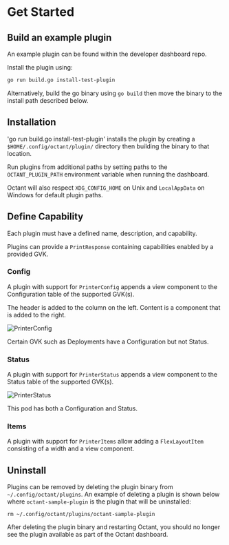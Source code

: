 # Get Started

## Build an example plugin

An example plugin can be found within the developer dashboard repo.

Install the plugin using:

```sh
go run build.go install-test-plugin
```

Alternatively, build the go binary using `go build` then move the binary to the install path described below.

## Installation

'go run build.go install-test-plugin' installs the plugin by creating a `$HOME/.config/octant/plugin/` directory then building the binary to that location.

Run plugins from additional paths by setting paths to the `OCTANT_PLUGIN_PATH` environment variable when running the dashboard.

Octant will also respect `XDG_CONFIG_HOME` on Unix and `LocalAppData` on Windows for default plugin paths.

## Define Capability

Each plugin must have a defined name, description, and capability.

<!-- TODO: naming restrictions or conventions -->

Plugins can provide a `PrintResponse` containing capabilities enabled by a provided GVK.

### Config

A plugin with support for `PrinterConfig` appends a view component to the Configuration table of the supported GVK(s).

The header is added to the column on the left. Content is a component that is added to the right.

![PrinterConfig](kuard_deployment_config.png)

Certain GVK such as Deployments have a Configuration but not Status.

### Status

A plugin with support for `PrinterStatus` appends a view component to the Status table of the supported GVK(s).

![PrinterStatus](kuard_pod_config_status.png)

This pod has both a Configuration and Status.

### Items

A plugin with support for `PrinterItems` allow adding a `FlexLayoutItem` consisting of a width and a view component.

## Uninstall

Plugins can be removed by deleting the plugin binary from `~/.config/octant/plugins`. An example of deleting a plugin is shown below 
where `octant-sample-plugin` is the plugin that will be uninstalled:

```
rm ~/.config/octant/plugins/octant-sample-plugin
```

After deleting the plugin binary and restarting Octant, you should no longer see the plugin available as part of the Octant dashboard. 
